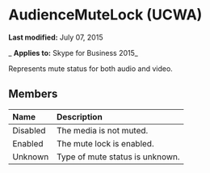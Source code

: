 
# AudienceMuteLock (UCWA)

 **Last modified:** July 07, 2015

 _ **Applies to:** Skype for Business 2015_

Represents mute status for both audio and video.


## Members





|**Name**|**Description**|
|:-----|:-----|
|Disabled|The media is not muted.|
|Enabled|The mute lock is enabled.|
|Unknown|Type of mute status is unknown.|
